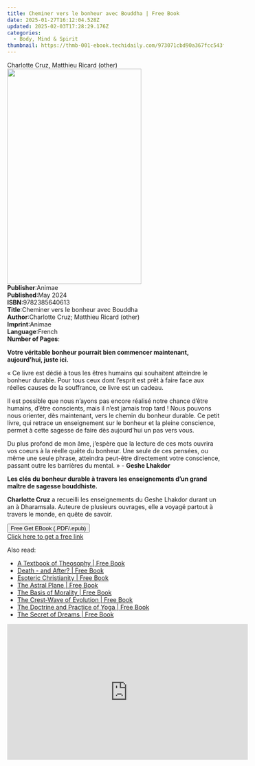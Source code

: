 ```yaml
---
title: Cheminer vers le bonheur avec Bouddha | Free Book
date: 2025-01-27T16:12:04.528Z
updated: 2025-02-03T17:28:29.176Z
categories:
  - Body, Mind & Spirit
thumbnail: https://thmb-001-ebook.techidaily.com/973071cbd90a367fcc543f0ab1ea482abcfa79eaf8c91845fcd2c53830221394.jpg
---
```

<main id="book-container">
  <div class="flex flex-col">
    <div class="book-brief flex-1 py-6 px-4 sm:p-6 md:py-10 md:px-8">
      <!-- brief-->
      <div class="book-brief-main">Charlotte Cruz, Matthieu Ricard (other)</div>
    </div>
    <div
      class="book-meta-info flex-1 grid gap-4 col-start-1 col-end-3 row-start-1 sm:mb-6 sm:grid-cols-4 lg:gap-6 lg:col-start-2 lg:row-end-6 lg:row-span-6 lg:mb-0"
    >
      <div
        class="book-meta-info-left place-content-center mt-4 p-4 text-sm leading-6 col-start-2 col-span-2 dark:text-slate-400"
      >
        <img
          class="w-full h-500 object-cover rounded-lg sm:h-255 sm:col-span-2 lg:col-span-full"
          src="https://img-001-ebook.techidaily.com/d6d674650b573a144d56066e567f121387a0310cd7e76429a88ba58656ce5119.jpg"
          alt=""
          width="312"
          height="500"
        />
      </div>
      <div
        class="book-meta-info-right mt-2 col-start-1 row-start-2 col-span-3 self-center"
      >
        <!-- meta data  -->
        <div class="flex flex-col px-4 md:px-8">
          <div class="flex-1">
            <strong>Publisher</strong>:<span class="px-2">Animae</span>
          </div>
          <div class="flex-1">
            <strong>Published</strong>:<span class="px-2">May 2024</span>
          </div>
          <div class="flex-1">
            <strong>ISBN</strong>:<span class="px-2">9782385640613</span>
          </div>
          <div class="flex-1">
            <strong>Title</strong>:<span class="px-2"
              >Cheminer vers le bonheur avec Bouddha</span
            >
          </div>
          <div class="flex-1">
            <strong>Author</strong>:<span class="px-2"
              >Charlotte Cruz; Matthieu Ricard (other)</span
            >
          </div>
          <div class="flex-1">
            <strong>Imprint</strong>:<span class="px-2">Animae</span>
          </div>
          <div class="flex-1">
            <strong>Language</strong>:<span class="px-2">French</span>
          </div>
          <div class="flex-1">
            <strong>Number of Pages</strong>:<span class="px-2"></span>
          </div>
        </div>
      </div>
    </div>
    <div class="book-description flex-1 py-6 px-4 sm:p-6 md:py-10 md:px-8">
      <div class="book-description-main">
        <div accordion-content="" id="description">
          <p>
            <strong
              >Votre véritable bonheur pourrait bien commencer maintenant,
              aujourd’hui, juste ici.</strong
            >
          </p>
          <p>
            « Ce livre est dédié à tous les êtres humains qui souhaitent
            atteindre le bonheur durable. Pour tous ceux dont l’esprit est prêt
            à faire face aux réelles causes de la souffrance, ce livre est un
            cadeau.
          </p>
          <p>
            Il est possible que nous n’ayons pas encore réalisé notre chance
            d’être humains, d’être conscients, mais il n’est jamais trop tard !
            Nous pouvons nous orienter, dès maintenant, vers le chemin du
            bonheur durable. Ce petit livre, qui retrace un enseignement sur le
            bonheur et la pleine conscience, permet à cette sagesse de faire dès
            aujourd’hui un pas vers vous.
          </p>
          <p>
            Du plus profond de mon âme, j’espère que la lecture de ces mots
            ouvrira vos coeurs à la réelle quête du bonheur. Une seule de ces
            pensées, ou même une seule phrase, atteindra peut-être directement
            votre conscience, passant outre les barrières du mental. » -
            <strong>Geshe Lhakdor</strong>
          </p>
          <p>
            <strong
              >Les clés du bonheur durable à travers les enseignements d’un
              grand maître de sagesse bouddhiste.</strong
            >
          </p>
          <p>
            <strong>Charlotte Cruz</strong> a recueilli les enseignements du
            Geshe Lhakdor durant un an à Dharamsala. Auteure de plusieurs
            ouvrages, elle a voyagé partout à travers le monde, en quête de
            savoir.
          </p>
        </div>
        <div class="accordion-fader"></div>
      </div>
    </div>
    <div class="book-excerpts flex-1 py-6 px-4 sm:p-6 md:py-10 md:px-8"></div>
    <div
      class="book-about-author flex-1 py-6 px-4 sm:p-6 md:py-10 md:px-8"
    ></div>
    <div class="book-free-get flex-1 py-6 px-4 sm:p-6 md:py-10 md:px-8">
      <button
        id="btn-free-get"
        class="bg-blue-500 hover:bg-blue-700 text-white font-bold py-2 px-4 rounded"
      >
        Free Get EBook (.PDF/.epub)
      </button>
      <div id="countdown-display" class="px-2 text-lg mt-2"></div>
      <a
        id="free-link"
        class="hidden bg-blue-500 hover:bg-blue-700 text-white font-bold py-2 px-4 rounded"
        href="https://www.ebooks.com/en-us/book/211331498/cheminer-vers-le-bonheur-avec-bouddha/charlotte-cruz/"
        target="_blank"
        >Click here to get a free link</a
      >
    </div>
    <script>
      let countdownTime = 0;
      let countdownInterval = null;
      document
        .getElementById('btn-free-get')
        .addEventListener('click', startCountdown);
      function startCountdown() {
        countdownTime = new Date().getTime() + 60000 * 3;
        countdownInterval = setInterval(updateCountdown, 1000);
        document.getElementById('btn-free-get').disabled = true;
        document
          .getElementById('btn-free-get')
          .classList.add('bg-gray-500', 'cursor-not-allowed');
      }
      function updateCountdown() {
        let currentTime = new Date().getTime();
        let timeLeft = countdownTime - currentTime;
        let secondsLeft = Math.floor(timeLeft / 1000);
        document.getElementById('countdown-display').innerHTML =
          `Remaining time: ${secondsLeft} seconds.`;
        if (secondsLeft <= 0) {
          clearInterval(countdownInterval);
          document.getElementById('btn-free-get').classList.add('hidden');
          document.getElementById('free-link').classList.remove('hidden');
          document.getElementById('countdown-display').innerHTML = '';
        }
      }
    </script>
  </div>
</main>

<ins class="adsbygoogle"
      style="display:block"
      data-ad-client="ca-pub-7571918770474297"
      data-ad-slot="8358498916"
      data-ad-format="auto"
      data-full-width-responsive="true"></ins>
    

<span class="atpl-alsoreadstyle">Also read:</span>
<div><ul>
<li><a href="https://novels-ebooks.techidaily.com/435873-9781775568476-a-textbook-of-theosophy/"><u>A Textbook of Theosophy | Free Book</u></a></li>
<li><a href="https://novels-ebooks.techidaily.com/435854-9781775568483-death-and-after/"><u>Death - and After? | Free Book</u></a></li>
<li><a href="https://novels-ebooks.techidaily.com/435853-9781775568520-esoteric-christianity/"><u>Esoteric Christianity | Free Book</u></a></li>
<li><a href="https://novels-ebooks.techidaily.com/435872-9781775568490-the-astral-plane/"><u>The Astral Plane | Free Book</u></a></li>
<li><a href="https://novels-ebooks.techidaily.com/435855-9781775568582-the-basis-of-morality/"><u>The Basis of Morality | Free Book</u></a></li>
<li><a href="https://novels-ebooks.techidaily.com/435880-9781775568438-the-crest-wave-of-evolution/"><u>The Crest-Wave of Evolution | Free Book</u></a></li>
<li><a href="https://novels-ebooks.techidaily.com/435883-9781775568414-the-doctrine-and-practice-of-yoga/"><u>The Doctrine and Practice of Yoga | Free Book</u></a></li>
<li><a href="https://novels-ebooks.techidaily.com/435881-9781775568407-the-secret-of-dreams/"><u>The Secret of Dreams | Free Book</u></a></li>
</ul></div>

<!-- affiliate ads begin -->
<iframe width="560" height="315" src="https://www.youtube.com/embed/RBN1gYY5hUs?si=p89CMiMzeJzU0wGu" title="YouTube video player" frameborder="0" allow="accelerometer; autoplay; clipboard-write; encrypted-media; gyroscope; picture-in-picture; web-share" referrerpolicy="strict-origin-when-cross-origin" allowfullscreen></iframe>
<!-- affiliate ads end -->

